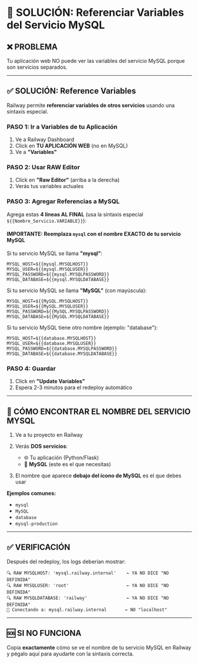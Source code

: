 # 🔧 SOLUCIÓN: Referenciar Variables del Servicio MySQL

## ❌ PROBLEMA
Tu aplicación web NO puede ver las variables del servicio MySQL porque son servicios separados.

---

## ✅ SOLUCIÓN: Reference Variables

Railway permite **referenciar variables de otros servicios** usando una sintaxis especial.

### **PASO 1: Ir a Variables de tu Aplicación**

1. Ve a Railway Dashboard
2. Click en **TU APLICACIÓN WEB** (no en MySQL)
3. Ve a **"Variables"**

### **PASO 2: Usar RAW Editor**

1. Click en **"Raw Editor"** (arriba a la derecha)
2. Verás tus variables actuales

### **PASO 3: Agregar Referencias a MySQL**

Agrega estas **4 líneas AL FINAL** (usa la sintaxis especial `${{Nombre_Servicio.VARIABLE}}`):

#### **IMPORTANTE:** Reemplaza `mysql` con el nombre EXACTO de tu servicio MySQL

Si tu servicio MySQL se llama **"mysql"**:
```
MYSQL_HOST=${{mysql.MYSQLHOST}}
MYSQL_USER=${{mysql.MYSQLUSER}}
MYSQL_PASSWORD=${{mysql.MYSQLPASSWORD}}
MYSQL_DATABASE=${{mysql.MYSQLDATABASE}}
```

Si tu servicio MySQL se llama **"MySQL"** (con mayúscula):
```
MYSQL_HOST=${{MySQL.MYSQLHOST}}
MYSQL_USER=${{MySQL.MYSQLUSER}}
MYSQL_PASSWORD=${{MySQL.MYSQLPASSWORD}}
MYSQL_DATABASE=${{MySQL.MYSQLDATABASE}}
```

Si tu servicio MySQL tiene otro nombre (ejemplo: "database"):
```
MYSQL_HOST=${{database.MYSQLHOST}}
MYSQL_USER=${{database.MYSQLUSER}}
MYSQL_PASSWORD=${{database.MYSQLPASSWORD}}
MYSQL_DATABASE=${{database.MYSQLDATABASE}}
```

### **PASO 4: Guardar**

1. Click en **"Update Variables"**
2. Espera 2-3 minutos para el redeploy automático

---

## 📸 CÓMO ENCONTRAR EL NOMBRE DEL SERVICIO MYSQL

1. Ve a tu proyecto en Railway
2. Verás **DOS servicios**:
   - 🌐 Tu aplicación (Python/Flask)
   - 🐬 **MySQL** (este es el que necesitas)

3. El nombre que aparece **debajo del ícono de MySQL** es el que debes usar

**Ejemplos comunes:**
- `mysql`
- `MySQL`
- `database`
- `mysql-production`

---

## ✅ VERIFICACIÓN

Después del redeploy, los logs deberían mostrar:

```
🔍 RAW MYSQLHOST: 'mysql.railway.internal'    ← YA NO DICE "NO DEFINIDA"
🔍 RAW MYSQLUSER: 'root'                      ← YA NO DICE "NO DEFINIDA"
🔍 RAW MYSQLDATABASE: 'railway'               ← YA NO DICE "NO DEFINIDA"
🔌 Conectando a: mysql.railway.internal       ← NO "localhost"
```

---

## 🆘 SI NO FUNCIONA

Copia **exactamente** cómo se ve el nombre de tu servicio MySQL en Railway y pégalo aquí para ayudarte con la sintaxis correcta.













